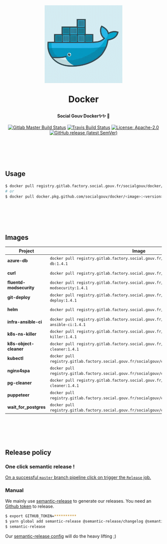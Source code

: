 <h1 align="center">
  <img src="https://github.com/SocialGouv/docker/raw/master/.github/docker.gif" width="250"/>
  <p align="center">Docker</p>
  <p align="center" style="font-size: 0.5em">Social Gouv Docker✨✨ 🐋</p>
</h1>

<p align="center">
  <a href="https://gitlab.factory.social.gouv.fr/SocialGouv/docker/pipelines"><img src="https://gitlab.factory.social.gouv.fr/SocialGouv/docker/badges/master/pipeline.svg" alt="Gitlab Master Build Status"></a>
  <a href="https://travis-ci.com/SocialGouv/docker"><img src="https://travis-ci.com/SocialGouv/docker.svg?branch=master" alt="Travis Build Status"></a>
  <a href="https://opensource.org/licenses/Apache-2.0"><img src="https://img.shields.io/badge/License-Apache--2.0-yellow.svg" alt="License: Apache-2.0"></a>
  <a href="https://github.com/SocialGouv/docker/releases "><img alt="GitHub release (latest SemVer)" src="https://img.shields.io/github/v/release/SocialGouv/docker?sort=semver"></a>
</p>

<br>
<br>
<br>
<br>

## Usage

```sh
$ docker pull registry.gitlab.factory.social.gouv.fr/socialgouv/docker/<image>:<version>
# or
$ docker pull docker.pkg.github.com/socialgouv/docker/<image>:<version>
```

<br>
<br>
<br>
<br>

## Images

| Project                  | Image                                                                                             | Links                                                                                       |
| ----------------------   | ------------------------------------------------------------------------------------------------- | ------------------------------------------------------------------------------------------- |
| **azure-db**             | `docker pull registry.gitlab.factory.social.gouv.fr/socialgouv/docker/azure-db:1.4.1`            | [![README](https://img.shields.io/badge/README--green.svg)](./azure-db/README.md)           |
| **curl**                 | `docker pull registry.gitlab.factory.social.gouv.fr/socialgouv/docker/curl:1.4.1`                | [![README](https://img.shields.io/badge/README--green.svg)](./curl/README.md)               |
| **fluentd-modsecurity**  | `docker pull registry.gitlab.factory.social.gouv.fr/socialgouv/docker/fluentd-modsecurity:1.4.1` | [![README](https://img.shields.io/badge/README--green.svg)](./fluent-modsecurity/README.md) |
| **git-deploy**           | `docker pull registry.gitlab.factory.social.gouv.fr/socialgouv/docker/git-deploy:1.4.1`          | [![README](https://img.shields.io/badge/README--green.svg)](./git-deploy/README.md)         |
| **helm**                 | `docker pull registry.gitlab.factory.social.gouv.fr/socialgouv/docker/helm:1.4.1`                | [![README](https://img.shields.io/badge/README--green.svg)](./helm/README.md)               |
| **infra-ansible-ci**     | `docker pull registry.gitlab.factory.social.gouv.fr/socialgouv/docker/infra-ansible-ci:1.4.1`    | [![README](https://img.shields.io/badge/README--green.svg)](./infra-ansible-ci/README.md)   |
| **k8s-ns-killer**        | `docker pull registry.gitlab.factory.social.gouv.fr/socialgouv/docker/k8s-ns-killer:1.4.1`       | [![README](https://img.shields.io/badge/README--green.svg)](./k8s-ns-killer/README.md)      |
| **k8s-object-cleaner**   | `docker pull registry.gitlab.factory.social.gouv.fr/socialgouv/docker/k8s-object-cleaner:1.4.1`  | [![README](https://img.shields.io/badge/README--green.svg)](./k8s-object-cleaner/README.md) |
| **kubectl**              | `docker pull registry.gitlab.factory.social.gouv.fr/socialgouv/docker/kubectl:1.4.1`             | [![README](https://img.shields.io/badge/README--green.svg)](./kubectl/README.md)            |
| **nginx4spa**            | `docker pull registry.gitlab.factory.social.gouv.fr/socialgouv/docker/nginx4spa:1.4.1`           | [![README](https://img.shields.io/badge/README--green.svg)](./nginx4spa/README.md)          |
| **pg-cleaner**           | `docker pull registry.gitlab.factory.social.gouv.fr/socialgouv/docker/pg-cleaner:1.4.1`          | [![README](https://img.shields.io/badge/README--green.svg)](./pg-cleaner/README.md)         |
| **puppeteer**            | `docker pull registry.gitlab.factory.social.gouv.fr/socialgouv/docker/puppeteer:1.4.1`           | [![README](https://img.shields.io/badge/README--green.svg)](./puppeteer/README.md)          |
| **wait_for_postgres**    | `docker pull registry.gitlab.factory.social.gouv.fr/socialgouv/docker/wait_for_postgres:1.4.1`   | [![README](https://img.shields.io/badge/README--green.svg)](./wait_for_postgres/README.md)  |

<br>
<br>
<br>
<br>

## Release policy

### One click semantic release !

[On a successful `master` branch pipeline click on trigger the `Release` job.](https://gitlab.factory.social.gouv.fr/SocialGouv/docker/pipelines)

### Manual

We mainly use [semantic-release](https://github.com/semantic-release/semantic-release) to generate our releases.
You need an [Github token](https://github.com/settings/tokens/new) to release.

```sh
$ export GITHUB_TOKEN=**********
$ yarn global add semantic-release @semantic-release/changelog @semantic-release/git
$ semantic-release
```

Our [semantic-release config](./.releaserc.yml) will do the heavy lifting ;)
